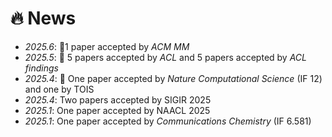 # 🔥 News
- *2025.6*: 🎉1 paper accepted by *ACM MM*
- *2025.5*: 🎉 5 papers accepted by *ACL* and 5 papers accepted by *ACL findings*
- *2025.4*: 🎉 One paper accepted by *Nature Computational Science* (IF 12) and one by TOIS
- *2025.4*: Two papers accepted by SIGIR 2025
- *2025.1*: One paper accepted by NAACL 2025
- *2025.1*: One paper accepted by *Communications Chemistry* (IF 6.581)
<!--- *2024.11*: One paper accepted by COLING 2025-->
